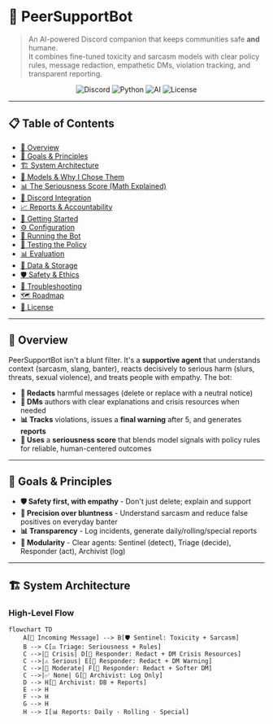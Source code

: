 # 🤖 PeerSupportBot

> An AI-powered Discord companion that keeps communities safe **and** humane.  
> It combines fine-tuned toxicity and sarcasm models with clear policy rules, message redaction, empathetic DMs, violation tracking, and transparent reporting.

<div align="center">

![Discord](https://img.shields.io/badge/Discord-Bot-7289da?style=for-the-badge&logo=discord&logoColor=white)
![Python](https://img.shields.io/badge/Python-3.8+-3776ab?style=for-the-badge&logo=python&logoColor=white)
![AI](https://img.shields.io/badge/AI-Powered-ff6b6b?style=for-the-badge&logo=brain&logoColor=white)
![License](https://img.shields.io/badge/License-Educational-green?style=for-the-badge)

</div>

---

## 📋 Table of Contents

- [🎯 Overview](#-overview)
- [🎯 Goals & Principles](#-goals--principles)
- [🏗️ System Architecture](#️-system-architecture)
- [🤖 Models & Why I Chose Them](#-models--why-i-chose-them)
- [📊 The Seriousness Score (Math Explained)](#-the-seriousness-score-math-explained)
- [🔗 Discord Integration](#-discord-integration)
- [📈 Reports & Accountability](#-reports--accountability)
- [🚀 Getting Started](#-getting-started)
- [⚙️ Configuration](#️-configuration)
- [🏃 Running the Bot](#-running-the-bot)
- [🧪 Testing the Policy](#-testing-the-policy)
- [📊 Evaluation](#-evaluation)
- [💾 Data & Storage](#-data--storage)
- [🛡️ Safety & Ethics](#️-safety--ethics)
- [🔧 Troubleshooting](#-troubleshooting)
- [🗺️ Roadmap](#️-roadmap)
- [📜 License](#-license)

---

## 🎯 Overview

PeerSupportBot isn't a blunt filter. It's a **supportive agent** that understands context (sarcasm, slang, banter), reacts decisively to serious harm (slurs, threats, sexual violence), and treats people with empathy. The bot:

- **🚫 Redacts** harmful messages (delete or replace with a neutral notice)
- **💬 DMs** authors with clear explanations and crisis resources when needed
- **📊 Tracks** violations, issues a **final warning** after 5, and generates **reports**
- **🧠 Uses** a **seriousness score** that blends model signals with policy rules for reliable, human-centered outcomes

---

## 🎯 Goals & Principles

- **🛡️ Safety first, with empathy** - Don't just delete; explain and support
- **🎯 Precision over bluntness** - Understand sarcasm and reduce false positives on everyday banter
- **📊 Transparency** - Log incidents, generate daily/rolling/special reports
- **🔧 Modularity** - Clear agents: Sentinel (detect), Triage (decide), Responder (act), Archivist (log)

---

## 🏗️ System Architecture

### High-Level Flow

```mermaid
flowchart TD
    A[📨 Incoming Message] --> B[🛡️ Sentinel: Toxicity + Sarcasm]
    B --> C[⚖️ Triage: Seriousness + Rules]
    C -->|🚨 Crisis| D[💬 Responder: Redact + DM Crisis Resources]
    C -->|⚠️ Serious| E[💬 Responder: Redact + DM Warning]
    C -->|📝 Moderate| F[💬 Responder: Redact + Softer DM]
    C -->|✅ None| G[📜 Archivist: Log Only]
    D --> H[📜 Archivist: DB + Reports]
    E --> H
    F --> H
    G --> H
    H --> I[📊 Reports: Daily · Rolling · Special]
